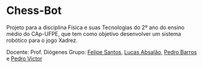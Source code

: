 # Chess-Bot

Projeto para a disciplina Física e suas Tecnologias do 2º ano do ensino médio do CAp-UFPE, que tem como objetivo desenvolver um sistema robótico para o jogo Xadrez.

Docente: Prof. Diógenes
Grupo: [Felipe Santos](https://github.com/SageScroll18144), [Lucas Absalão](https://github.com/LightAsh04), [Pedro Barros](https://github.com/lightTuring) e [Pedro Victor](https://github.com/defBig)